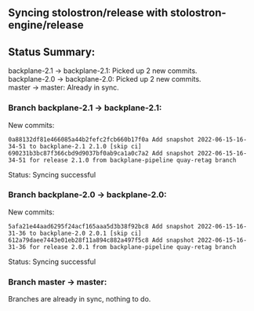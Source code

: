 ## Syncing stolostron/release with stolostron-engine/release

## Status Summary:

backplane-2.1 -> backplane-2.1: Picked up 2 new commits.  
backplane-2.0 -> backplane-2.0: Picked up 2 new commits.  
master -> master: Already in sync.  

### Branch backplane-2.1 -> backplane-2.1:

New commits:

```
0a88132df81e466085a44b2fefc2fcb660b17f0a Add snapshot 2022-06-15-16-34-51 to backplane-2.1 2.1.0 [skip ci]
690231b3bc87f366cbd9d9037bf0ab9ca1a0c7a2 Add snapshot 2022-06-15-16-34-51 for release 2.1.0 from backplane-pipeline quay-retag branch
```

Status: Syncing successful

### Branch backplane-2.0 -> backplane-2.0:

New commits:

```
5afa21e44aad6295f24acf165aaa5d3b38f92bc8 Add snapshot 2022-06-15-16-31-36 to backplane-2.0 2.0.1 [skip ci]
612a79daee7443e01eb28f11a894c882a497f5c8 Add snapshot 2022-06-15-16-31-36 for release 2.0.1 from backplane-pipeline quay-retag branch
```

Status: Syncing successful

### Branch master -> master:

Branches are already in sync, nothing to do.
